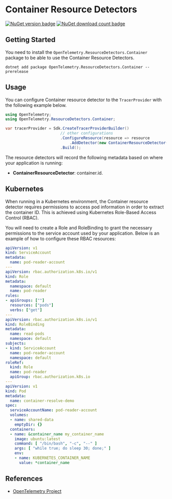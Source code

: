 # Container Resource Detectors

[![NuGet version badge](https://img.shields.io/nuget/v/OpenTelemetry.ResourceDetectors.Container)](https://www.nuget.org/packages/OpenTelemetry.ResourceDetectors.Container)
[![NuGet download count badge](https://img.shields.io/nuget/dt/OpenTelemetry.ResourceDetectors.Container)](https://www.nuget.org/packages/OpenTelemetry.ResourceDetectors.Container)

## Getting Started

You need to install the
`OpenTelemetry.ResourceDetectors.Container` package to be able to use the
Container Resource Detectors.

```shell
dotnet add package OpenTelemetry.ResourceDetectors.Container --prerelease
```

## Usage

You can configure Container resource detector to
the `TracerProvider` with the following example below.

```csharp
using OpenTelemetry;
using OpenTelemetry.ResourceDetectors.Container;

var tracerProvider = Sdk.CreateTracerProviderBuilder()
                        // other configurations
                        .ConfigureResource(resource => resource
                            .AddDetector(new ContainerResourceDetector()))
                        .Build();
```

The resource detectors will record the following metadata based on where
your application is running:

- **ContainerResourceDetector**: container.id.

## Kubernetes
When running in a Kubernetes environment, the Container resource detector
requires permissions to access pod information in order
to extract the container ID.
This is achieved using Kubernetes Role-Based Access Control (RBAC).

You will need to create a Role and RoleBinding to grant
the necessary permissions to the service account used by your application.
Below is an example of how to configure these RBAC resources:

```yaml
apiVersion: v1
kind: ServiceAccount
metadata:
  name: pod-reader-account
---
apiVersion: rbac.authorization.k8s.io/v1
kind: Role
metadata:
  namespace: default
  name: pod-reader
rules:
- apiGroups: [""]
  resources: ["pods"]
  verbs: ["get"]
---
apiVersion: rbac.authorization.k8s.io/v1
kind: RoleBinding
metadata:
  name: read-pods
  namespace: default
subjects:
- kind: ServiceAccount
  name: pod-reader-account
  namespace: default
roleRef:
  kind: Role
  name: pod-reader
  apiGroup: rbac.authorization.k8s.io
---
apiVersion: v1
kind: Pod
metadata:
  name: container-resolve-demo
spec:
  serviceAccountName: pod-reader-account
  volumes:
  - name: shared-data
    emptyDir: {}
  containers:
  - name: &container_name my_container_name
    image: ubuntu:latest
    command: [ "/bin/bash", "-c", "--" ]
    args: [ "while true; do sleep 30; done;" ]
    env:
    - name: KUBERNETES_CONTAINER_NAME
      value: *container_name
```

## References

- [OpenTelemetry Project](https://opentelemetry.io/)
